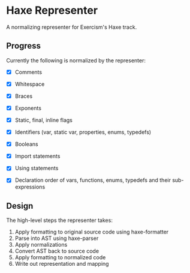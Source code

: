 # Haxe Representer 

A normalizing representer for Exercism's Haxe track.

## Progress

Currently the following is normalized by the representer:

- [x] Comments
- [x] Whitespace
- [x] Braces
- [x] Exponents
- [x] Static, final, inline flags
- [x] Identifiers (var, static var, properties, enums, typedefs)
- [x] Booleans
- [x] Import statements
- [x] Using statements
- [x] Declaration order of vars, functions, enums, typedefs and their sub-expressions


## Design

The high-level steps the representer takes:

1. Apply formatting to original source code using haxe-formatter
2. Parse into AST using haxe-parser
3. Apply normalizations
4. Convert AST back to source code
5. Apply formatting to normalized code
6. Write out representation and mapping
